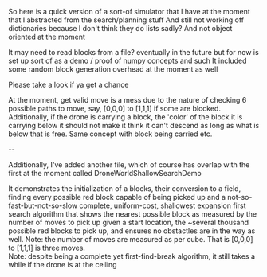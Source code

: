 So here is a quick version of a sort-of simulator that I have at the moment that I abstracted from the search/planning stuff
And still not working off dictionaries because I don't think they do lists sadly?  And not object oriented at the moment

It may need to read blocks from a file? eventually in the future but for now is set up sort of as a demo / proof of numpy concepts and such
It included some random block generation overhead at the moment as well

Please take a look if ya get a chance

At the moment, get valid move is a mess due to the nature of checking 6 possible paths to move, say, [0,0,0] to [1,1,1] if some are blocked.  Additionally, if the drone is carrying a block, the 'color' of the block it is carrying below it should not make it think it can't descend as long as what is below that is free.  Same concept with block being carried etc.

--

Additionally, I've added another file, which of course has overlap with the first at the moment called DroneWorldShallowSearchDemo

It demonstrates the initialization of a blocks, their conversion to a field, finding every possible red block capable of being picked up and a not-so-fast-but-not-so-slow complete, uniform-cost, shallowest expansion first search algorithm that shows the nearest possible block as measured by the number of moves to pick up given a start location, the ~several thousand possible red blocks to pick up, and ensures no obstactles are in the way as well.
Note: the number of moves are measured as per cube.  That is [0,0,0] to [1,1,1] is three moves.  
Note: despite being a complete yet first-find-break algorithm, it still takes a while if the drone is at the ceiling
